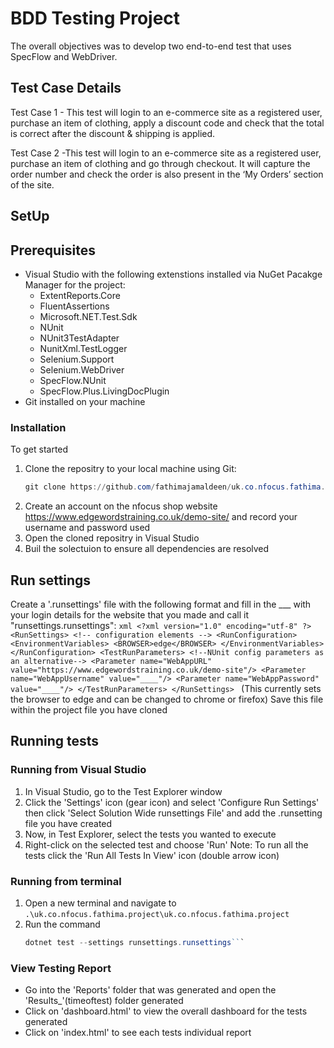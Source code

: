 # BDD Testing Project

The overall objectives was to develop two end-to-end test that uses SpecFlow and WebDriver.

## Test Case Details 

Test Case 1 - This test will login to an e-commerce site as a registered user, purchase an item of clothing, apply a discount code and check that the total is correct after the discount & shipping is applied. 

Test Case 2 -This test will login to an e-commerce site as a registered user, purchase an item of clothing and go through checkout. It will capture the order number and check the order is also present in the ‘My Orders’ section of the site.

## SetUp

## Prerequisites

* Visual Studio with the following extenstions installed via NuGet Pacakge Manager for the project:
    * ExtentReports.Core
    * FluentAssertions
    * Microsoft.NET.Test.Sdk
    * NUnit
    * NUnit3TestAdapter
    * NunitXml.TestLogger
    * Selenium.Support
    * Selenium.WebDriver
    * SpecFlow.NUnit
    * SpecFlow.Plus.LivingDocPlugin
* Git installed on your machine

### Installation

To get started

1. Clone the repositry to your local machine using Git:
     ```powershell
   git clone https://github.com/fathimajamaldeen/uk.co.nfocus.fathima.project.git```
2. Create an account on the nfocus shop website https://www.edgewordstraining.co.uk/demo-site/ and record your username and password used    
3. Open the cloned repositry in Visual Studio
4. Buil the solectuion to ensure all dependencies are resolved

## Run settings

Create a '.runsettings' file with the following format and fill in the ___ with your login details for the website that you made and call it "runsettings.runsettings":
        ```xml
        <?xml version="1.0" encoding="utf-8" ?>
      <RunSettings>
      	<!-- configuration elements -->
      	<RunConfiguration>
      		<EnvironmentVariables>
      			<BROWSER>edge</BROWSER>
      		</EnvironmentVariables>
      	</RunConfiguration>
      	<TestRunParameters>
      		<!--NUnit config parameters as an alternative-->
      		<Parameter name="WebAppURL" value="https://www.edgewordstraining.co.uk/demo-site"/>
      		<Parameter name="WebAppUsername" value="____"/>
      		<Parameter name="WebAppPassword" value="____"/>
      	</TestRunParameters>
      </RunSettings>
      ```
      (This currently sets the browser to edge and can be changed to chrome or firefox)
Save this file within the project file you have cloned

## Running tests

### Running from Visual Studio

1. In Visual Studio, go to the Test Explorer window
2. Click the 'Settings' icon (gear icon) and select 'Configure Run Settings' then click 'Select Solution Wide runsettings File' and add the .runsetting file you have created
3. Now, in Test Explorer, select the tests you wanted to execute
4. Right-click on the selected test and choose 'Run'
     Note: To run all the tests click the 'Run All Tests In View' icon (double arrow icon)

### Running from terminal

1. Open a new terminal and navigate to `.\uk.co.nfocus.fathima.project\uk.co.nfocus.fathima.project`
2. Run the command
   ```powershell
   dotnet test --settings runsettings.runsettings```
   
### View Testing Report
* Go into the 'Reports' folder that was generated and open the 'Results_'(timeoftest) folder generated
* Click on 'dashboard.html' to view the overall dashboard for the tests generated
* Click on 'index.html' to see each tests individual report



